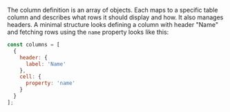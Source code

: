 The column definition is an array of objects. Each maps to a specific table column and describes what rows it should display and how. It also manages headers. A minimal structure looks defining a column with header "Name" and fetching rows using the `name` property looks like this:

```javascript
const columns = [
  {
    header: {
      label: 'Name'
    },
    cell: {
      property: 'name'
    }
  }
];
```

